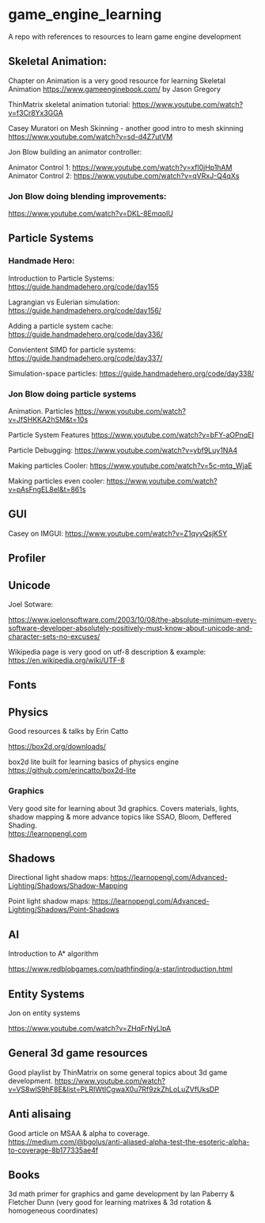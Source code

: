# game_engine_learning
A repo with references to resources to learn game engine development

## Skeletal Animation:

Chapter on Animation is a very good resource for learning Skeletal Animation
https://www.gameenginebook.com/ by Jason Gregory

ThinMatrix skeletal animation tutorial: 
https://www.youtube.com/watch?v=f3Cr8Yx3GGA

Casey Muratori on Mesh Skinning - another good intro to mesh skinning
https://www.youtube.com/watch?v=sd-d4Z7utVM

Jon Blow building an animator controller:

Animator Control 1: https://www.youtube.com/watch?v=xfl0jHp1hAM
Animator Control 2: https://www.youtube.com/watch?v=qVRxJ-Q4qXs

### Jon Blow doing blending improvements:

https://www.youtube.com/watch?v=DKL-8EmqoIU

## Particle Systems

 ### Handmade Hero: 
 
 Introduction to Particle Systems:  https://guide.handmadehero.org/code/day155
 
 Lagrangian vs Eulerian simulation: https://guide.handmadehero.org/code/day156/
 
 Adding a particle system cache:  https://guide.handmadehero.org/code/day336/
 
 Convientent SIMD for particle systems: https://guide.handmadehero.org/code/day337/
 
 Simulation-space particles: https://guide.handmadehero.org/code/day338/
 
 ### Jon Blow doing particle systems
 
 Animation. Particles https://www.youtube.com/watch?v=JfSHKKA2hSM&t=10s
 
 Particle System Features https://www.youtube.com/watch?v=bFY-aOPnqEI
 
 Particle Debugging: https://www.youtube.com/watch?v=ybf9Luy1NA4
 
 Making particles Cooler: https://www.youtube.com/watch?v=5c-mtq_WjaE
 
 Making particles even cooler: https://www.youtube.com/watch?v=pAsFngEL8eI&t=861s


## GUI 
Casey on IMGUI:
https://www.youtube.com/watch?v=Z1qyvQsjK5Y

## Profiler

## Unicode 
Joel Sotware: 

https://www.joelonsoftware.com/2003/10/08/the-absolute-minimum-every-software-developer-absolutely-positively-must-know-about-unicode-and-character-sets-no-excuses/

Wikipedia page is very good on utf-8 description & example:
https://en.wikipedia.org/wiki/UTF-8

## Fonts

## Physics 

Good resources & talks by Erin Catto

https://box2d.org/downloads/

box2d lite built for learning basics of physics engine
https://github.com/erincatto/box2d-lite

### Graphics
Very good site for learning about 3d graphics.
Covers materials, lights, shadow mapping & more advance topics like SSAO, Bloom, Deffered Shading.  
https://learnopengl.com

## Shadows
Directional light shadow maps:
https://learnopengl.com/Advanced-Lighting/Shadows/Shadow-Mapping

Point light shadow maps: 
https://learnopengl.com/Advanced-Lighting/Shadows/Point-Shadows

## AI 
Introduction to A* algorithm 

https://www.redblobgames.com/pathfinding/a-star/introduction.html

## Entity Systems

Jon on entity systems

https://www.youtube.com/watch?v=ZHqFrNyLlpA

## General 3d game resources
Good playlist by ThinMatrix on some general topics about 3d game development.
https://www.youtube.com/watch?v=VS8wlS9hF8E&list=PLRIWtICgwaX0u7Rf9zkZhLoLuZVfUksDP

## Anti alisaing
Good article on MSAA & alpha to coverage. 
https://medium.com/@bgolus/anti-aliased-alpha-test-the-esoteric-alpha-to-coverage-8b177335ae4f

## Books
3d math primer for graphics and game development by Ian Paberry & Fletcher Dunn (very good for learning matrixes & 3d rotation & homogeneous coordinates)
